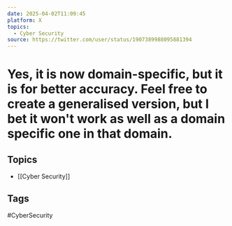 ```yaml
---
date: 2025-04-02T11:09:45
platform: X
topics:
  - Cyber Security
source: https://twitter.com/user/status/1907389988095881394
---
```

# Yes, it is now domain-specific, but it is for better accuracy. Feel free to create a generalised version, but I bet it won't work as well as a domain specific one in that domain.

## Topics
- [[Cyber Security]]

## Tags
#CyberSecurity